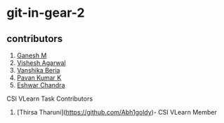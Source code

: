 # git-in-gear-2

## contributors

1. [Ganesh M](https://github.com/prodev717)
2. [Vishesh Agarwal](https://github.com/not-wish)
3. [Vanshika Beria](http://github.com/galaxy-milky)
4. [Pavan Kumar K](https;//github.com/Think-big2917)
5. [Eshwar Chandra](https://github.com/EshwarYadav29)


CSI VLearn Task Contributors

1. \[Thirsa Tharuni](https://github.com/Abh1goldy)- CSI VLearn Member

